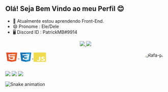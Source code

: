## Olá! Seja Bem Vindo ao meu Perfil 😊

- 🌱 Atualmente estou aprendendo Front-End.
- 😄 Pronome : Ele/Dele
- 🖥️ Discord ID : PatrickMB#9914

<div align="center">
  <a href="https://github.com/patrickmbalz">
  <img height="180em" src="https://github-readme-stats.vercel.app/api?username=patrickmbalz&show_icons=true&theme=tokyonight&include_all_commits=true&count_private=true"/>
  <img height="180em" src="https://github-readme-stats.vercel.app/api/top-langs/?username=patrickmbalz&layout=compact&langs_count=7&theme=tokyonight"/>
</div>
<div style="display: inline_block"><br>
  <img align="center" alt="Rafa-HTML" height="30" width="40" src="https://raw.githubusercontent.com/devicons/devicon/master/icons/html5/html5-original.svg">
  <img align="center" alt="Rafa-CSS" height="30" width="40" src="https://raw.githubusercontent.com/devicons/devicon/master/icons/css3/css3-original.svg">
  <img align="center" alt="Rafa-Js" height="30" width="40" src="https://raw.githubusercontent.com/devicons/devicon/master/icons/javascript/javascript-plain.svg">
  <img align="right" alt="Rafa-pic" height="150" style="border-radius:50px;" src="https://i.picasion.com/pic92/d2389dd0de8ca7d2d20f78c78739b64a.gif">
</div>
  
  ##
 
<div> 
  <a href="https://www.instagram.com/patrickmbalz/" target="_blank"><img src="https://img.shields.io/badge/-Instagram-%23E4405F?style=for-the-badge&logo=instagram&logoColor=white" target="_blank"></a>
  <a href = "mailto:patrickdemourabalz@gmail.com"><img src="https://img.shields.io/badge/-Gmail-%23333?style=for-the-badge&logo=gmail&logoColor=white" target="_blank"></a>
  <a href="https://www.linkedin.com/in/patrick-de-moura-balz-74046a234/" target="_blank"><img src="https://img.shields.io/badge/-LinkedIn-%230077B5?style=for-the-badge&logo=linkedin&logoColor=white" target="_blank"></a> 
 
  ![Snake animation](https://github.com/patrickmbalz/patrickmbalz/blob/output/github-contribution-grid-snake.svg)
 
</div>
